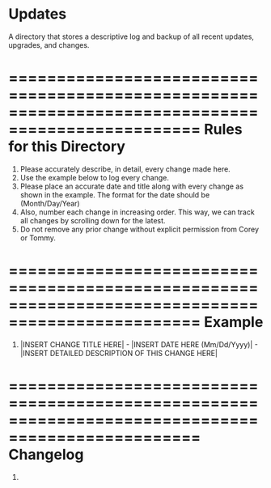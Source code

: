 Updates
==================================================================================================
A directory that stores a descriptive log and backup of all recent updates, upgrades, and changes.

==================================================================================================
Rules for this Directory
==================================================================================================
1. Please accurately describe, in detail, every change made here.
2. Use the example below to log every change.
3. Please place an accurate date and title along with every change as shown in the example. The format for the date should be (Month/Day/Year)
4. Also, number each change in increasing order. This way, we can track all changes by scrolling down for the latest.
5. Do not remove any prior change without explicit permission from Corey or Tommy.

==================================================================================================
Example
==================================================================================================
1. |INSERT CHANGE TITLE HERE| - |INSERT DATE HERE (Mm/Dd/Yyyy)| - |INSERT DETAILED DESCRIPTION OF THIS CHANGE HERE|


==================================================================================================
Changelog
==================================================================================================
1.
